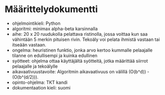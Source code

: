 # Määrittelydokumentti

- ohjelmointikieli: Python
- algoritmi: minimax alpha-beta karsinnalla
- aihe: 20 x 20 ruudukolla pelattava ristinolla, jossa voittaa kun saa vähintään 5       merkin pituisen rivin. Tekoäly voi pelata ihmistä vastaan tai itseään vastaan.
- ongelma: heuristinen funktio, jonka arvo kertoo kummalle pelaajalle tilanne on edullisempi ja kuinka edullinen
- syötteet: ohjelma ottaa käyttäjältä syötteitä, jotka määrittää siirrot pelaajalle ja tekoälylle
- aikavaativuustavoite: Algoritmin aikavaativuus on välillä (O(b^d)) - (O(b^(d/2))).
- opinto-ohjelma: TKT kandi
- dokumentaation kieli: suomi